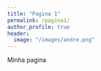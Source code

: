 ```yaml
---
title: "Pagina 1"
permalink: /pagina1/
author_profile: true
header:
  image: "/images/andre.png"
---
```


Minha pagina
